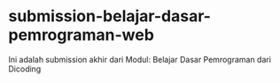 # submission-belajar-dasar-pemrograman-web
Ini adalah submission akhir dari Modul: Belajar Dasar Pemrograman dari Dicoding
